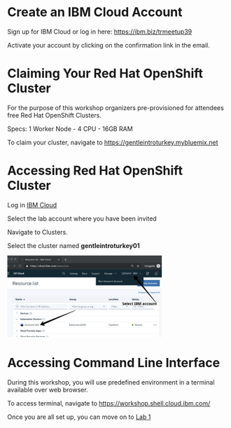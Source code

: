 # Create an IBM Cloud Account

Sign up for IBM Cloud or log in here: https://ibm.biz/trmeetup39

Activate your account by clicking on the confirmation link in the email.

# Claiming Your Red Hat OpenShift Cluster

For the purpose of this workshop organizers pre-provisioned for attendees free Red Hat OpenShift Clusters. 

Specs: 1 Worker Node - 4 CPU - 16GB RAM

To claim your cluster, navigate to https://gentleintroturkey.mybluemix.net

# Accessing Red Hat OpenShift Cluster

Log in [IBM Cloud](https://ibm.biz/trmeetup39)

Select the lab account where you have been invited

Navigate to Clusters.

Select the cluster named **gentleintroturkey01**

<img src="./images/resourcelist.png" width="70%">


# Accessing Command Line Interface

During this workshop, you will use predefined environment in a terminal available over web browser.

To access terminal, navigate to https://workshop.shell.cloud.ibm.com/

Once you are all set up, you can move on to [Lab 1](./Lab1/README.md)
